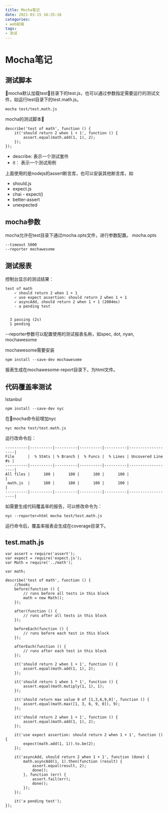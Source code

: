 ```yaml
---
title: Mocha笔记
date: 2021-03-15 16:35:16
categories:
- web前端
tags:
- 测试
---
```

# Mocha笔记

## 测试脚本
mocha默认加载test目录下的test.js，也可以通过参数指定需要运行的测试文件，如运行test目录下的test.math.js。

```
mocha test/test.math.js
```
mocha的测试脚本
```
describe('test of math', function () {
    it('should return 2 when 1 + 1', function () {
        assert.equal(math.add(1, 1), 2);
    });
});
```
* describe: 表示一个测试套件
* it： 表示一个测试用例

<!-- more -->

上面使用的是nodejs的assert断言库，也可以安装其他断言库，如
* should.js
* expect.js 
* chai - expect()
* better-assert 
* unexpected 

## mocha参数
mocha允许在test目录下通过mocha.opts文件，进行参数配置。
mocha.opts
```
--timeout 5000
--reporter mochawesome
```

## 测试报表
控制台显示的测试结果：
```
test of math
    ✓ should return 2 when 1 + 1
    ✓ use expect assertion: should return 2 when 1 + 1
    ✓ asyncAdd, should return 2 when 1 + 1 (2004ms)
    - a pending test


  3 passing (2s)
  1 pending
```
--reporter参数可以配置使用的测试报表名称，如spec, dot, nyan, mochawesome

mochawesome需要安装
```
npm install --save-dev mochawesome
```
报表生成在mochawesome-report目录下，为html文件。

## 代码覆盖率测试
Istanbul
```
npm install --save-dev nyc
```
在mocha命令前增加nyc
```
nyc mocha test/test.math.js
```
运行改命令后：
```
----------|----------|----------|----------|----------|-------------------|
File      |  % Stmts | % Branch |  % Funcs |  % Lines | Uncovered Line #s |
----------|----------|----------|----------|----------|-------------------|
All files |      100 |      100 |      100 |      100 |                   |
 math.js  |      100 |      100 |      100 |      100 |                   |
----------|----------|----------|----------|----------|-------------------|
```
如需要生成代码覆盖率的报告，可以修改命令为：
```
nyc --reporter=html mocha test/test.math.js
```
运行命令后，覆盖率报表会生成在coverage目录下。

## test.math.js
```
var assert = require('assert');
var expect = require('expect.js');
var Math = require('../math');

var math;

describe('test of math', function () {
    //hooks
    before(function () {
        // runs before all tests in this block
        math = new Math();
    });

    after(function () {
        // runs after all tests in this block
    });

    beforeEach(function () {
        // runs before each test in this block
    });

    afterEach(function () {
        // runs after each test in this block
    });

    it('should return 2 when 1 + 1', function () {
        assert.equal(math.add(1, 1), 2);
    });

    it('should return 1 when 1 * 1', function () {
        assert.equal(math.mutiply(1, 1), 1);
    });

    it('should return max value 9 of [1,3,6,9,0]', function () {
        assert.equal(math.max([1, 3, 6, 9, 0]), 9);
    });

    it('should return 2 when 1 + 1', function () {
        assert.equal(math.add(1, 1), 2);
    });

    it('use expect assertion: should return 2 when 1 + 1', function () {
        expect(math.add(1, 1)).to.be(2);
    });

    it('asyncAdd, should return 2 when 1 + 1', function (done) {
        math.asyncAdd(1, 1).then(function (result) {
            assert.equal(result, 2);
            done();
        }, function (err) {
            assert.fail(err);
            done();
        });
    });

    it('a pending test');
});
```